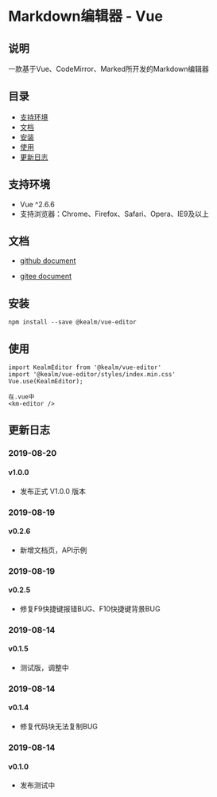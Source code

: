 # Markdown编辑器 - Vue

## 说明

一款基于Vue、CodeMirror、Marked所开发的Markdown编辑器

## 目录

- <a href="#1">支持环境</a>
- <a href="#2">文档</a>
- <a href="#3">安装</a>
- <a href="#4">使用</a>
- <a href="#5">更新日志</a>

<h2 id="1">支持环境</h2>

- Vue ^2.6.6
- 支持浏览器：Chrome、Firefox、Safari、Opera、IE9及以上

<h2 id="2">文档</h2>

- [github document](https://karmiy.github.io/kealm-vue-editor/docs/dist/index.html)

- [gitee document](https://karmiy.gitee.io/kealm-vue-editor)

<h2 id="3">安装</h2>

    npm install --save @kealm/vue-editor
    
<h2 id="4">使用</h2>

    import KealmEditor from '@kealm/vue-editor'
    import '@kealm/vue-editor/styles/index.min.css'
    Vue.use(KealmEditor);
    
    在.vue中
    <km-editor />
    

<h2 id="5">更新日志</h2>

### 2019-08-20

#### v1.0.0

- 发布正式 V1.0.0 版本

### 2019-08-19

#### v0.2.6

- 新增文档页，API示例

### 2019-08-19

#### v0.2.5

- 修复F9快捷键报错BUG、F10快捷键背景BUG

### 2019-08-14

#### v0.1.5

- 测试版，调整中

### 2019-08-14

#### v0.1.4

- 修复代码块无法复制BUG

### 2019-08-14

#### v0.1.0

- 发布测试中
    

